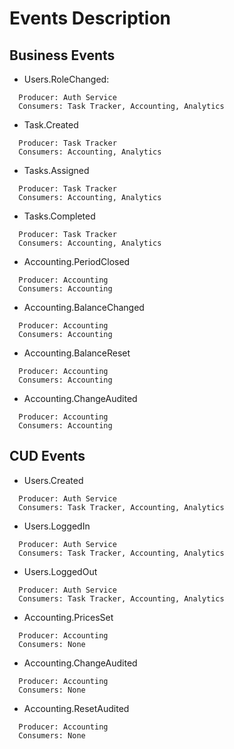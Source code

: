 # Events Description

## Business Events

- Users.RoleChanged:

```
  Producer: Auth Service
  Consumers: Task Tracker, Accounting, Analytics
```

- Task.Created

```
  Producer: Task Tracker
  Consumers: Accounting, Analytics
```

- Tasks.Assigned

```
  Producer: Task Tracker
  Consumers: Accounting, Analytics
```

- Tasks.Completed

```
  Producer: Task Tracker
  Consumers: Accounting, Analytics
```

- Accounting.PeriodClosed

```
  Producer: Accounting
  Consumers: Accounting
```

- Accounting.BalanceChanged

```
  Producer: Accounting
  Consumers: Accounting
```

- Accounting.BalanceReset

```
  Producer: Accounting
  Consumers: Accounting
```

- Accounting.ChangeAudited

```
  Producer: Accounting
  Consumers: Accounting
```

## CUD Events

- Users.Created

```
  Producer: Auth Service
  Consumers: Task Tracker, Accounting, Analytics
```

- Users.LoggedIn

```
  Producer: Auth Service
  Consumers: Task Tracker, Accounting, Analytics
```

- Users.LoggedOut

```
  Producer: Auth Service
  Consumers: Task Tracker, Accounting, Analytics
```

- Accounting.PricesSet

```
  Producer: Accounting
  Consumers: None
```

- Accounting.ChangeAudited

```
  Producer: Accounting
  Consumers: None
```

- Accounting.ResetAudited

```
  Producer: Accounting
  Consumers: None
```
